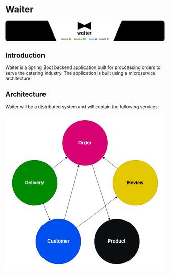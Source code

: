 # Waiter
![Banner](docs/images/banner_zoom.png)

## Introduction
Waiter is a Spring Boot backend application built for proccessing orders to serve the catering industry.
The application is built using a microservice architecture.

## Architecture
Waiter will be a distributed system and will contain the following services:

![Context Map](docs/images/context_map_transparent.png)
